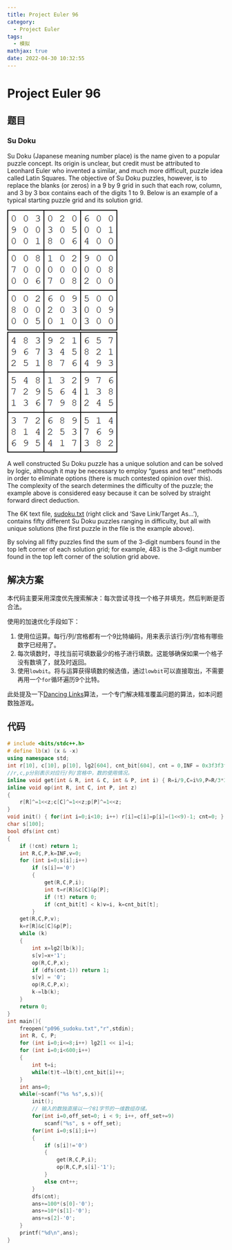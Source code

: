 ```yaml
---
title: Project Euler 96
category:
  - Project Euler
tags:
  - 模拟
mathjax: true
date: 2022-04-30 10:32:55
---
```


<escape><!-- more --></escape>

# Project Euler 96

## 题目

### Su Doku

Su Doku (Japanese meaning number place) is the name given to a popular puzzle concept. Its origin is unclear, but credit must be attributed to Leonhard Euler who invented a similar, and much more difficult, puzzle idea called Latin Squares. The objective of Su Doku puzzles, however, is to replace the blanks (or zeros) in a $9$ by $9$ grid in such that each row, column, and $3$ by $3$ box contains each of the digits $1$ to $9$. Below is an example of a typical starting puzzle grid and its solution grid.

![](../images/p096_1.png)  ![](../images/p096_2.png)

A well constructed Su Doku puzzle has a unique solution and can be solved by logic, although it may be necessary to employ “guess and test” methods in order to eliminate options (there is much contested opinion over this). The complexity of the search determines the difficulty of the puzzle; the example above is considered easy because it can be solved by straight forward direct deduction.

The 6K text file, [sudoku.txt](../resources/p096_sudoku.txt) (right click and ‘Save Link/Target As…’), contains fifty different Su Doku puzzles ranging in difficulty, but all with unique solutions (the first puzzle in the file is the example above).

By solving all fifty puzzles find the sum of the $3$-digit numbers found in the top left corner of each solution grid; for example, $483$ is the $3$-digit number found in the top left corner of the solution grid above.

## 解决方案

本代码主要采用深度优先搜索解决：每次尝试寻找一个格子并填充，然后判断是否合法。

使用的加速优化手段如下：

1. 使用位运算。每行/列/宫格都有一个$9$比特编码，用来表示该行/列/宫格有哪些数字已经用了。
2. 每次填数时，寻找当前可填数最少的格子进行填数。这能够确保如果一个格子没有数填了，就及时返回。
3. 使用`lowbit`。将与运算获得填数的候选值，通过`lowbit`可以直接取出，不需要再用一个`for`循环遍历$9$个比特。

此处提及一下[Dancing Links](https://en.wikipedia.org/wiki/Dancing_Links)算法，一个专门解决精准覆盖问题的算法，如本问题数独游戏。

## 代码

```C++
# include <bits/stdc++.h>
# define lb(x) (x & -x)
using namespace std;
int r[10], c[10], p[10], lg2[604], cnt_bit[604], cnt = 0,INF = 0x3f3f3f3f;
//r,c,p分别表示对应行/列/宫格中，数的使用情况。
inline void get(int & R, int & C, int & P, int i) { R=i/9,C=i%9,P=R/3*3+C/3;}
inline void op(int R, int C, int P, int z)
{
    r[R]^=1<<z;c[C]^=1<<z;p[P]^=1<<z;
}
void init() { for(int i=0;i<10; i++) r[i]=c[i]=p[i]=(1<<9)-1; cnt=0; }
char s[100];
bool dfs(int cnt)
{
    if (!cnt) return 1;
    int R,C,P,k=INF,v=0;
    for (int i=0;s[i];i++)
        if (s[i]=='0')
        {
            get(R,C,P,i);
            int t=r[R]&c[C]&p[P];
            if (!t) return 0;
            if (cnt_bit[t] < k)v=i, k=cnt_bit[t];
        }
    get(R,C,P,v);
    k=r[R]&c[C]&p[P];
    while (k)
    {
        int x=lg2[lb(k)];
        s[v]=x+'1';
        op(R,C,P,x);
        if (dfs(cnt-1)) return 1;
        s[v] = '0';
        op(R,C,P,x);
        k-=lb(k);
    }
    return 0;
}
int main(){
    freopen("p096_sudoku.txt","r",stdin);
    int R, C, P;
    for (int i=0;i<=8;i++) lg2[1 << i]=i;
    for (int i=0;i<600;i++)
    {
        int t=i;
        while(t)t-=lb(t),cnt_bit[i]++;
    }
    int ans=0;
    while(~scanf("%s %s",s,s)){
        init();
        // 输入的数独直接以一个81字节的一维数组存储。
        for(int i=0,off_set=0; i < 9; i++, off_set+=9)
            scanf("%s", s + off_set);
        for(int i=0;s[i];i++)
        {
            if (s[i]!='0')
            {
                get(R,C,P,i);
                op(R,C,P,s[i]-'1');
            }
            else cnt++;
        }
        dfs(cnt);
        ans+=100*(s[0]-'0');
        ans+=10*(s[1]-'0');
        ans+=s[2]-'0';
    }
    printf("%d\n",ans);
}
```
